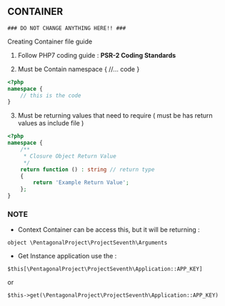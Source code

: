 ## CONTAINER

```
### DO NOT CHANGE ANYTHING HERE!! ###
```

Creating Container file guide

1. Follow PHP7 coding guide : 
    **PSR-2 Coding Standards**

2. Must be Contain namespace { //... code }

```php
<?php
namespace {
    // this is the code
}
```

3. Must be returning values that need to require ( must be has return values as include file )

```php
<?php
namespace {
    /**
     * Closure Object Return Value 
     */
    return function () : string // return type
    {
        return 'Example Return Value';
    };
}
```

### NOTE

- Context Container can be access this, but it will be returning :

`object \PentagonalProject\ProjectSeventh\Arguments`

- Get Instance application use the :

`$this[\PentagonalProject\ProjectSeventh\Application::APP_KEY]` 

or

`$this->get(\PentagonalProject\ProjectSeventh\Application::APP_KEY)`
